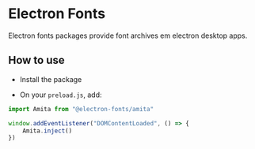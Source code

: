 # Electron Fonts

Electron fonts packages provide font archives em electron desktop apps.

## How to use

* Install the package

* On your `preload.js`, add:

```ts
import Amita from "@electron-fonts/amita"

window.addEventListener("DOMContentLoaded", () => {
    Amita.inject()
})
```